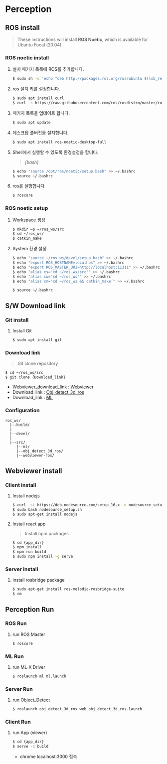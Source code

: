 # Perception

## ROS install

>These instructions will install **ROS Noetic**, which is available for Ubuntu Focal (20.04)

### ROS noetic install
1. 설치 패키지 목록에 ROS를 추가합니다.
	```bash
	$ sudo sh -c 'echo "deb http://packages.ros.org/ros/ubuntu $(lsb_release -sc) main" > /etc/apt/sources.list.d/ros-latest.list'
	```

2.  ros 설치 키를 설정합니다.
	```bash
	$ sudo apt install curl
	$ curl -s https://raw.githubusercontent.com/ros/rosdistro/master/ros.asc | sudo apt-key add -
	```

3.  패키지 목록을 업데이트 합니다.
	```bash
	$ sudo apt update
	```

4. 데스크탑 풀버전을 설치합니다.
	```bash
	$ sudo apt install ros-noetic-desktop-full
	```

5.  Shell에서 실행할 수 있도록 환경설정을 합니다.
	>_[bash]_
	```bash
	$ echo "source /opt/ros/noetic/setup.bash" >> ~/.bashrc
	$ source ~/.bashrc
	```

6.  ros를 실행합니다.
	```bash
	$ roscore
	```

### ROS noetic setup
1. Workspace 생성
	```bash
	$ mkdir –p ~/ros_ws/src
	$ cd ~/ros_ws/
	$ catkin_make
	```
	
2. System 환경 설정
	```bash
	$ echo "source ~/ros_ws/devel/setup.bash" >> ~/.bashrc
	$ echo "export ROS_HOSTNAME=localhos" >> ~/.bashrc
	$ echo "export ROS_MASTER_URI=http://localhost:11311" >> ~/.bashrc
	$ echo "alias cs='cd ~/ros_ws/src'" >> ~/.bashrc
	$ echo "alias cw='cd ~/ros_ws'" >> ~/.bashrc
	$ echo "alias cm='cd ~/ros_ws && catkin_make’" >> ~/.bashrc
	
	$ source ~/.bashrc
	```

## S/W Download link

### Git install
1. Install Git
	```bash
	$ sudo apt install git
	```

### Download link
>Git clone repository
```bash
$ cd ~/ros_ws/src
$ git clone {Download_link}
```
- Webviewer_download_link : [Webviewer](https://github.com/soslab-solution/webviewer-ros)
- Download_link : [Obj_detect_3d_ros](https://github.com/soslab-solution/obj_detect_3d_ros)
- Download_link : [ML](https://github.com/soslab-solution/mlx_ros_driver)

### Configuration 
```
ros_ws/
  |--build/
  |
  |--devel/
  |
  |--src/
     |--ml/
     |--obj_detect_3d_ros/
     |--webviewer-ros/
 ```


## Webviewer install

### Client install

1.  Install nodejs
	```bash
	$ curl -sL https://deb.nodesource.com/setup_16.x -o nodesource_setup.sh
	$ sudo bash nodesource_setup.sh
	$ sudo apt-get install nodejs
	```

2.  Install react app
	> Install npm packages
	```bash
	$ cd {app_dir}
	$ npm install
	$ npm run build
	$ sudo npm install -g serve
	```

### Server install

1. install rosbridge package
    ```bash
    $ sudo apt-get install ros-melodic-rosbridge-suite
    $ cm
    ```

## Perception Run

### ROS Run
1. run ROS Master
    ```bash
    $ roscore
    ```

### ML Run
1. run ML-X Driver
    ```bash
    $ roslaunch ml ml.launch
    ```

### Server Run
1. run Object_Detect
    ```bash
    $ roslaunch obj_detect_3d_ros web_obj_detect_3d_ros.launch
    ```

### Client Run

1. run App (viewer)
    ```bash
    $ cd {app_dir}
    $ serve -s build
    ```
    - chrome localhost:3000 접속
